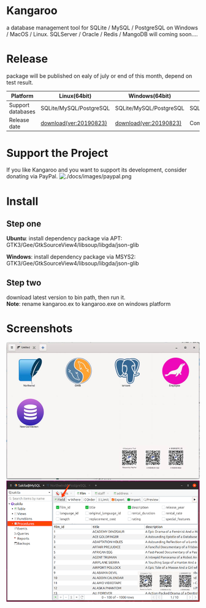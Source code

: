 # Kangaroo
a database management tool for SQLite / MySQL / PostgreSQL on Windows / MacOS / Linux.
SQLServer / Oracle / Redis / MangoDB will coming soon....

# Release
package will be published on ealy of july or end of this month, depend on test result.

| Platform            | Linux(64bit) 	                | Windows(64bit)       	        | MacOS(64bit) 	                |
|---------------------|-------------------------------|-------------------------------|-------------------------------|
| Support databases   | SQLite/MySQL/PostgreSQL       | SQLite/MySQL/PostgreSQL 	    | SQLite/MySQL/PostgreSQL       |
| Release date        | [download(ver:20190823)](./linux/kangaroo)  | [download(ver:20190823)](./windows/kangaroo.ex)  | Comming Soon!           |

# Support the Project
If you like Kangaroo and you want to support its development, consider donating via PayPal.
![./docs/images/paypal.png](https://www.paypal.me/taozuhong?locale.x=en_AU)

# Install
## Step one
__Ubuntu__: install dependency package via APT: GTK3/Gee/GtkSourceView4/libsoup/libgda/json-glib

__Windows__: install dependency package via MSYS2: GTK3/Gee/GtkSourceView4/libsoup/libgda/json-glib

## Step two
download latest version to bin path, then run it.<br/>
__Note__: rename kangaroo.ex to kangaroo.exe on windows platform

# Screenshots
![Connection page](./docs/images/kangaroo-02.jpg)
![Query filter](./docs/images/kangaroo-05.png)
